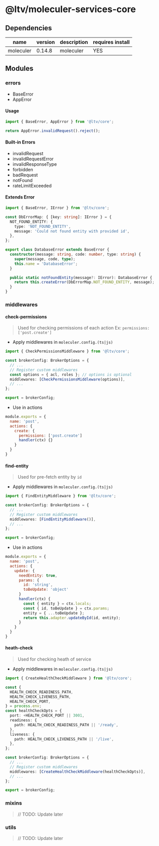# @ltv/moleculer-services-core

## Dependencies

| name      | version | description | requires install |
| --------- | ------- | ----------- | ---------------- |
| moleculer | 0.14.8  | moleculer   | YES              |

## Modules

### errors

- BaseError
- AppError

#### Usage

```ts
import { BaseError, AppError } from '@ltv/core';

return AppError.invalidRequest().reject();
```

#### Built-in Errors

- invalidRequest
- invalidRequestError
- invalidResponseType
- forbidden
- badRequest
- notFound
- rateLimitExceeded

#### Extends Error

```ts
import { BaseError, IError } from '@ltv/core';

const DbErrorMap: { [key: string]: IError } = {
  NOT_FOUND_ENTITY: {
    type: 'NOT_FOUND_ENTITY',
    message: 'Could not found entity with provided id',
  },
};

export class DatabaseError extends BaseError {
  constructor(message: string, code: number, type: string) {
    super(message, code, type);
    this.name = 'DatabaseError';
  }

  public static notFoundEntity(message?: IError): DatabaseError {
    return this.createError(DbErrorMap.NOT_FOUND_ENTITY, message);
  }
}
```

### middlewares

#### check-permissions

> Used for checking permissions of each action
> Ex: `permissions: ['post.create']`

- Apply middlewares in `moleculer.config.(ts|js)`

```ts
import { CheckPermissionsMiddleware } from '@ltv/core';

const brokerConfig: BrokerOptions = {
  // ...
  // Register custom middlewares
  const options = { acl, roles }; // options is optional
  middlewares: [CheckPermissionsMiddleware(options)],
  // ...
};

export = brokerConfig;
```

- Use in actions

```javascript
module.exports = {
  name: 'post',
  actions: {
    create: {
      permissions: ['post.create']
      handler(ctx) {}
    }
  }
}
```

#### find-entity

> Used for pre-fetch entity by `id`

- Apply middlewares in `moleculer.config.(ts|js)`

```ts
import { FindEntityMiddleware } from '@ltv/core';

const brokerConfig: BrokerOptions = {
  // ...
  // Register custom middlewares
  middlewares: [FindEntityMiddleware()],
  // ...
};

export = brokerConfig;
```

- Use in actions

```javascript
module.exports = {
  name: 'post',
  actions: {
    update: {
      needEntity: true,
      params: {
        id: 'string',
        toBeUpdate: 'object'
      }
      handler(ctx) {
        const { entity } = ctx.locals;
        const { id, toBeUpdate } = ctx.params;
        entity = { ...toBeUpdate };
        return this.adapter.updateById(id, entity);
      }
    }
  }
}
```

#### heath-check

> Used for checking heath of service

- Apply middlewares in `moleculer.config.(ts|js)`

```ts
import { CreateHealthCheckMiddleware } from '@ltv/core';

const {
  HEALTH_CHECK_READINESS_PATH,
  HEALTH_CHECK_LIVENESS_PATH,
  HEALTH_CHECK_PORT,
} = process.env;
const healthCheckOpts = {
  port: +HEALTH_CHECK_PORT || 3001,
  readiness: {
    path: HEALTH_CHECK_READINESS_PATH || '/ready',
  },
  liveness: {
    path: HEALTH_CHECK_LIVENESS_PATH || '/live',
  },
};

const brokerConfig: BrokerOptions = {
  // ...
  // Register custom middlewares
  middlewares: [CreateHealthCheckMiddleware(healthCheckOpts)],
  // ...
};

export = brokerConfig;
```

### mixins

> // TODO: Update later

### utils

> // TODO: Update later

